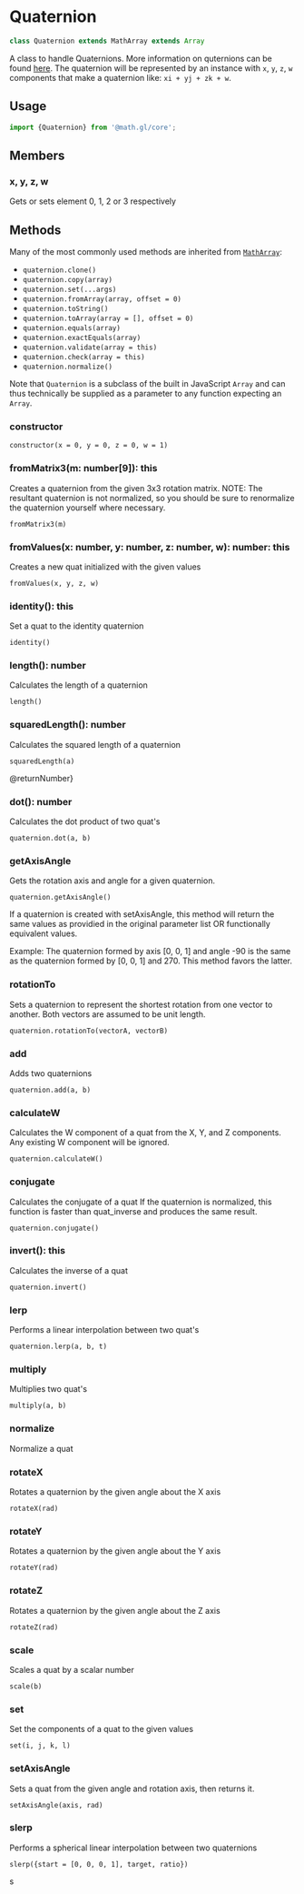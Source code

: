 # Quaternion

```js
class Quaternion extends MathArray extends Array
```

A class to handle Quaternions. More information on quternions can be found [here](http://en.wikipedia.org/wiki/Quaternion). The quaternion will be represented by an instance with `x`, `y`, `z`, `w` components that make a quaternion like: `xi + yj + zk + w`.

## Usage

```js
import {Quaternion} from '@math.gl/core';
```

## Members

### x, y, z, w

Gets or sets element 0, 1, 2 or 3 respectively

## Methods

Many of the most commonly used methods are inherited from [`MathArray`](./math-array.md):

- `quaternion.clone()`
- `quaternion.copy(array)`
- `quaternion.set(...args)`
- `quaternion.fromArray(array, offset = 0)`
- `quaternion.toString()`
- `quaternion.toArray(array = [], offset = 0)`
- `quaternion.equals(array)`
- `quaternion.exactEquals(array)`
- `quaternion.validate(array = this)`
- `quaternion.check(array = this)`
- `quaternion.normalize()`

Note that `Quaternion` is a subclass of the built in JavaScript `Array` and can thus technically be supplied as a parameter to any function expecting an `Array`.

### constructor

`constructor(x = 0, y = 0, z = 0, w = 1)`

### fromMatrix3(m: number[9]): this

Creates a quaternion from the given 3x3 rotation matrix. NOTE: The resultant quaternion is not normalized, so you should be sure to renormalize the quaternion yourself where necessary.

`fromMatrix3(m)`

### fromValues(x: number, y: number, z: number, w): number: this

Creates a new quat initialized with the given values

`fromValues(x, y, z, w)`

### identity(): this

Set a quat to the identity quaternion

`identity()`

### length(): number

Calculates the length of a quaternion

`length()`

### squaredLength(): number

Calculates the squared length of a quaternion

`squaredLength(a)`

@returnNumber}

### dot(): number

Calculates the dot product of two quat's

`quaternion.dot(a, b)`

### getAxisAngle

Gets the rotation axis and angle for a given quaternion.

`quaternion.getAxisAngle()`

If a quaternion is created with setAxisAngle, this method will return the same values as providied in the original parameter list OR functionally equivalent values.

Example: The quaternion formed by axis [0, 0, 1] and angle -90 is the same as the quaternion formed by [0, 0, 1] and 270. This method favors the latter.

### rotationTo

Sets a quaternion to represent the shortest rotation from one vector to another. Both vectors are assumed to be unit length.

`quaternion.rotationTo(vectorA, vectorB)`

### add

Adds two quaternions

`quaternion.add(a, b)`

### calculateW

Calculates the W component of a quat from the X, Y, and Z components. Any existing W component will be ignored.

`quaternion.calculateW()`

### conjugate

Calculates the conjugate of a quat If the quaternion is normalized, this function is faster than quat_inverse and produces the same result.

`quaternion.conjugate()`

### invert(): this

Calculates the inverse of a quat

`quaternion.invert()`

### lerp

Performs a linear interpolation between two quat's

`quaternion.lerp(a, b, t)`

### multiply

Multiplies two quat's

`multiply(a, b)`

### normalize

Normalize a quat

### rotateX

Rotates a quaternion by the given angle about the X axis

`rotateX(rad)`

### rotateY

Rotates a quaternion by the given angle about the Y axis

`rotateY(rad)`

### rotateZ

Rotates a quaternion by the given angle about the Z axis

`rotateZ(rad)`

### scale

Scales a quat by a scalar number

`scale(b)`

### set

Set the components of a quat to the given values

`set(i, j, k, l)`

### setAxisAngle

Sets a quat from the given angle and rotation axis, then returns it.

`setAxisAngle(axis, rad)`

### slerp

Performs a spherical linear interpolation between two quaternions

`slerp({start = [0, 0, 0, 1], target, ratio})`

s
